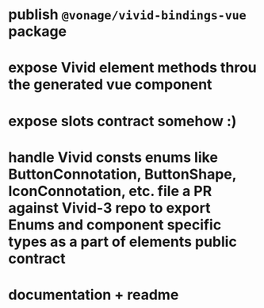 # publish `@vonage/vivid-bindings-vue` package
# expose Vivid element methods throu the generated vue component
# expose slots contract somehow :)
# handle Vivid consts enums like ButtonConnotation, ButtonShape, IconConnotation, etc. file a PR against Vivid-3 repo to export Enums and component specific types as a part of elements public contract
# documentation + readme